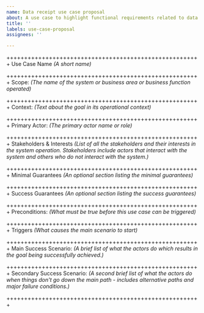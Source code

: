 ```yaml
---
name: Data receipt use case proposal
about: A use case to highlight functional requirements related to data receipts
title: ''
labels: use-case-proposal
assignees: ''

---
```


+++++++++++++++++++++++++++++++++++++++++++++++++++++++
Use Case Name
*(A short name)*

+++++++++++++++++++++++++++++++++++++++++++++++++++++++
Scope:
*(The name of the system or business area or business function operated)*

+++++++++++++++++++++++++++++++++++++++++++++++++++++++
Context:
*(Text about the goal in its operational context)*

+++++++++++++++++++++++++++++++++++++++++++++++++++++++
Primary Actor:
*(The primary actor name or role)*

+++++++++++++++++++++++++++++++++++++++++++++++++++++++
Stakeholders & Interests
*(List of all the stakeholders and their interests in the system operation. Stakeholders include actors that interact with the system and others who do not interact with the system.)*

+++++++++++++++++++++++++++++++++++++++++++++++++++++++
Minimal Guarantees
*(An optional section listing the minimal guarantees)*

+++++++++++++++++++++++++++++++++++++++++++++++++++++++
Success Guarantees
*(An optional section listing the success guarantees)*

+++++++++++++++++++++++++++++++++++++++++++++++++++++++
Preconditions:
*(What must be true before this use case can be triggered)*

+++++++++++++++++++++++++++++++++++++++++++++++++++++++
Triggers
*(What causes the main scenario to start)*

+++++++++++++++++++++++++++++++++++++++++++++++++++++++
Main Success Scenario:
*(A brief list of what the actors do which results in the goal being successfully achieved.)*

+++++++++++++++++++++++++++++++++++++++++++++++++++++++
Secondary Success Scenario:
*(A second brief list of what the actors do when things don't go down the main path - includes alternative paths and major failure conditions.)*

+++++++++++++++++++++++++++++++++++++++++++++++++++++++

